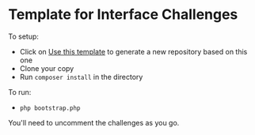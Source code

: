 # Template for Interface Challenges

To setup:

- Click on [Use this template](https://github.com/develop-me/bootcamp--week-06--interfaces-base/generate) to generate a new repository based on this one
- Clone your copy
- Run `composer install` in the directory

To run:

- `php bootstrap.php`

You'll need to uncomment the challenges as you go.
